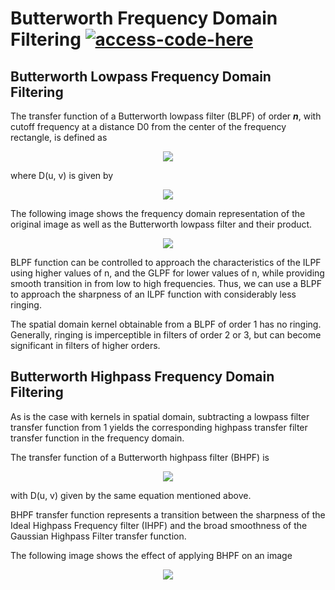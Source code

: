 # Butterworth Frequency Domain Filtering [![access-code-here](https://img.shields.io/badge/Access%20Code-Here-1f425f.svg)](https://github.com/naik24/ImageProcessing/blob/master/Butterworth%20Frequency%20Domain%20Filtering/Butterworth_Frequency_Domain_Filtering.ipynb)

## Butterworth Lowpass Frequency Domain Filtering

The transfer function of a Butterworth lowpass filter (BLPF) of order ***n***, with cutoff frequency at a distance D0 from the center of the frequency rectangle, is defined as

<p align = "center"><img src = "https://github.com/naik24/ImageProcessing/assets/69704762/1c06a997-7b3f-4ef9-acd9-0bf778aff626"></p>

where D(u, v) is given by

<p align = "center"><img src = "https://github.com/naik24/ImageProcessing/assets/69704762/8f201dbc-84be-4fde-93f8-a10245b43696"</p>

The following image shows the frequency domain representation of the original image as well as the Butterworth lowpass filter and their product.

<p align = "center"><img src = "https://github.com/naik24/ImageProcessing/assets/69704762/ab0cc56d-b6e8-4837-af98-4f301d8b2c44"></p>

BLPF function can be controlled to approach the characteristics of the ILPF using higher values of n, and the GLPF for lower values of n, while providing smooth transition in from low to high frequencies. Thus, we can use a BLPF to approach the sharpness of an ILPF function with considerably less ringing. 

The spatial domain kernel obtainable from a BLPF of order 1 has no ringing. Generally, ringing is imperceptible in filters of order 2 or 3, but can become significant in filters of higher orders. 

## Butterworth Highpass Frequency Domain Filtering

As is the case with kernels in spatial domain, subtracting a lowpass filter transfer function from 1 yields the corresponding highpass transfer filter transfer function in the frequency domain.

The transfer function of a Butterworth highpass filter (BHPF) is
<p align = "center"><img src = "https://github.com/naik24/ImageProcessing/assets/69704762/9b0af567-419c-43ce-9e88-b2cf4badd120"</p>

with D(u, v) given by the same equation mentioned above. 

BHPF transfer function represents a transition between the sharpness of the Ideal Highpass Frequency filter (IHPF) and the broad smoothness of the Gaussian Highpass Filter transfer function.

The following image shows the effect of applying BHPF on an image

<p align = "center"><img src = "https://github.com/naik24/ImageProcessing/assets/69704762/f62b8538-6a26-44c7-aac4-d321850abca6"></p>
